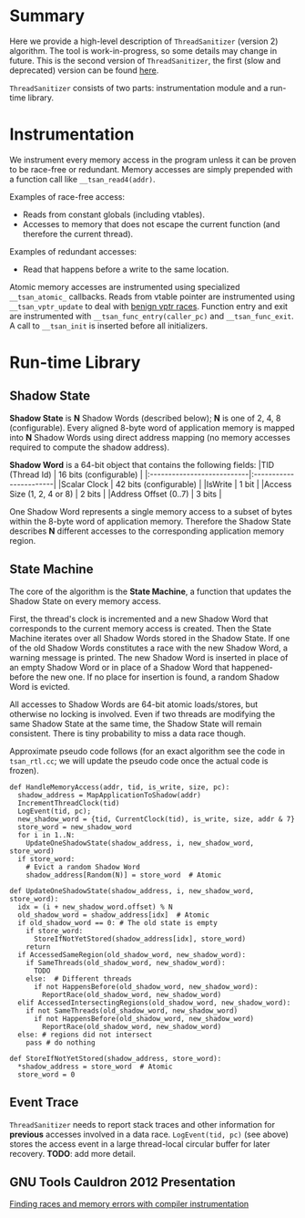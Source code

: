 # Summary
Here we provide a high-level description of `ThreadSanitizer` (version 2) algorithm.
The tool is work-in-progress, so some details may change in future.
This is the second version of `ThreadSanitizer`,
the first (slow and deprecated) version can be found [here](http://code.google.com/p/data-race-test).

`ThreadSanitizer` consists of two parts:
instrumentation module and a run-time library.

# Instrumentation
We instrument every memory access in the program unless it can be proven
to be race-free or redundant.
Memory accesses are simply prepended with a function call like `__tsan_read4(addr)`.

Examples of race-free access:
  * Reads from constant globals (including vtables).
  * Accesses to memory that does not escape the current function (and therefore the current thread).

Examples of redundant accesses:
  * Read that happens before a write to the same location.

Atomic memory accesses are instrumented using specialized `__tsan_atomic_` callbacks.
Reads from vtable pointer are instrumented using `__tsan_vptr_update` to
deal with [benign vptr races](ThreadSanitizerPopularDataRaces#Data_race_on_vptr.md).
Function entry and exit are instrumented with `__tsan_func_entry(caller_pc)`
and `__tsan_func_exit`.
A call to `__tsan_init` is inserted before all initializers.

# Run-time Library
## Shadow State

**Shadow State** is **N** Shadow Words (described below); **N** is one of 2, 4, 8 (configurable).
Every aligned 8-byte word of application memory is mapped into **N** Shadow Words
using direct address mapping (no memory accesses required to compute the shadow address).

**Shadow Word** is a 64-bit object that contains the following fields:
|TID (Thread Id)             | 16 bits (configurable) |
|:---------------------------|:-----------------------|
|Scalar Clock                | 42 bits (configurable) |
|IsWrite                     | 1 bit                  |
|Access Size (1, 2, 4 or 8)  | 2 bits                 |
|Address Offset (0..7)       | 3 bits                 |

One Shadow Word represents a single memory access to a subset of bytes within
the 8-byte word of application memory.
Therefore the Shadow State describes **N** different accesses
to the corresponding application memory region.

## State Machine
The core of the algorithm is the **State Machine**,
a function that updates the Shadow State on every memory access.

First,
the thread's clock is incremented and
a new Shadow Word that corresponds to the current memory access is created.
Then the State Machine iterates over all Shadow Words stored in the Shadow State.
If one of the old Shadow Words constitutes a race with the new Shadow Word, a warning
message is printed.
The new Shadow Word is inserted in place of an empty Shadow Word or in place of a Shadow Word
that happened-before the new one.
If no place for insertion is found, a random Shadow Word is evicted.

All accesses to Shadow Words are 64-bit atomic loads/stores,
but otherwise no locking is involved.
Even if two threads are modifying the same Shadow State at the same time,
the Shadow State will remain consistent.
There is tiny probability to miss a data race though.

Approximate pseudo code follows
(for an exact algorithm see the code in `tsan_rtl.cc`;
we will update the pseudo code once
the actual code is frozen).

```
def HandleMemoryAccess(addr, tid, is_write, size, pc):
  shadow_address = MapApplicationToShadow(addr)
  IncrementThreadClock(tid)
  LogEvent(tid, pc);
  new_shadow_word = {tid, CurrentClock(tid), is_write, size, addr & 7}
  store_word = new_shadow_word
  for i in 1..N:
    UpdateOneShadowState(shadow_address, i, new_shadow_word, store_word)
  if store_word:
    # Evict a random Shadow Word
    shadow_address[Random(N)] = store_word  # Atomic
```
```
def UpdateOneShadowState(shadow_address, i, new_shadow_word, store_word):
  idx = (i + new_shadow_word.offset) % N
  old_shadow_word = shadow_address[idx]  # Atomic
  if old_shadow_word == 0: # The old state is empty
    if store_word:
      StoreIfNotYetStored(shadow_address[idx], store_word)
    return
  if AccessedSameRegion(old_shadow_word, new_shadow_word):
    if SameThreads(old_shadow_word, new_shadow_word):
      TODO
    else:  # Different threads
      if not HappensBefore(old_shadow_word, new_shadow_word):
        ReportRace(old_shadow_word, new_shadow_word)
  elif AccessedIntersectingRegions(old_shadow_word, new_shadow_word):
    if not SameThreads(old_shadow_word, new_shadow_word)
      if not HappensBefore(old_shadow_word, new_shadow_word)
        ReportRace(old_shadow_word, new_shadow_word)
  else: # regions did not intersect
    pass # do nothing

def StoreIfNotYetStored(shadow_address, store_word):
  *shadow_address = store_word  # Atomic
  store_word = 0
```

## Event Trace
`ThreadSanitizer` needs to report stack traces and other information for **previous** accesses
involved in a data race.
`LogEvent(tid, pc)` (see above) stores the access event in a large thread-local
circular buffer for later recovery. **TODO**: add more detail.

## GNU Tools Cauldron 2012 Presentation
[Finding races and memory errors with compiler instrumentation](http://gcc.gnu.org/wiki/cauldron2012?action=AttachFile&do=get&target=kcc.pdf)